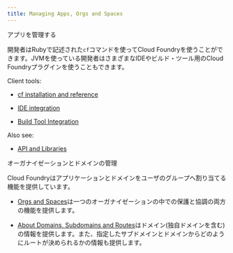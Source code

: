 ```yaml
---
title: Managing Apps, Orgs and Spaces
---
```


アプリを管理する

開発者はRubyで記述された`cf`コマンドを使ってCloud
Foundryを使うことができます。JVMを使っている開発者はさまざまなIDEやビルド・ツール用のCloud
Foundryプラグインを使うこともできます。

Client tools:

* [cf installation and reference](cf/index.html)

* [IDE integration](ide/index.html)

* [Build Tool Integration](build-tools/index.html)

Also see:

* [API and Libraries](libs/index.html)

オーガナイゼーションとドメインの管理

Cloud Foundryはアプリケーションとドメインをユーザのグループへ割り当てる機能を提供しています。

* [Orgs and
  Spaces](orgs-and-spaces.html)は一つのオーガナイゼーションの中での保護と協調の両方の機能を提供します。

* [About Domains, Subdomains and
  Routes](custom-domains/index.html)はドメイン(独自ドメインを含む)の情報を提供します。また、指定したサブドメインとドメインからどのようにルートが決められるかの情報も提供します。


